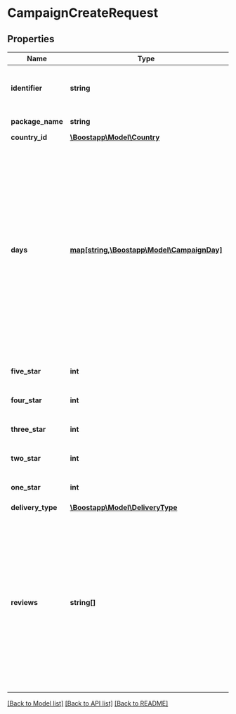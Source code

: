 # CampaignCreateRequest

## Properties
Name | Type | Description | Notes
------------ | ------------- | ------------- | -------------
**identifier** | **string** | Customer identity, leave empty for adding to your dealer account (Cannot be NULL) | 
**package_name** | **string** | The package name of the application | 
**country_id** | [**\Boostapp\Model\Country**](Country.md) |  | 
**days** | [**map[string,\Boostapp\Model\CampaignDay]**](CampaignDay.md) | It is a dictionary type model where operations are separated day by day. The format is {&#39;The day number&#39;&#x3D;&gt;&#39;content&#39;}.&lt;br&gt;**Important: The value 0 is today, the value 1 is tomorrow. It can take a value between 0 and 6 (inclusive). If we assume today as the 1st day, the value 6 must be defined for the 7th day.&lt;br&gt;There should be no space between days. &lt;br&gt;0, 3, 4 [WRONG]&lt;br&gt;0, 1, 2, 3, 4 [TRUE]** | 
**five_star** | **int** | Five star rating of reviews.&lt;br&gt;Min.: 0 Max.: 100 | 
**four_star** | **int** | Four star rating of reviews.&lt;br&gt;Min.: 0 Max.: 100 | 
**three_star** | **int** | Three star rating of reviews.&lt;br&gt;Min.: 0 Max.: 100 | 
**two_star** | **int** | Two star rating of reviews.&lt;br&gt;Min.: 0 Max.: 100 | 
**one_star** | **int** | One star rating of reviews.&lt;br&gt;Min.: 0 Max.: 100 | 
**delivery_type** | [**\Boostapp\Model\DeliveryType**](DeliveryType.md) |  | 
**reviews** | **string[]** | Array variable where comments are defined. Each item expresses a comment. In the situation of a missing number of reviews, all defined comments are used, and the remaining reviews are sent without comments. If more than one item is entered, it uses as much as it needs. This variable does not increase or decrease the number of reviews to be made. | 

[[Back to Model list]](../README.md#documentation-for-models) [[Back to API list]](../README.md#documentation-for-api-endpoints) [[Back to README]](../README.md)


